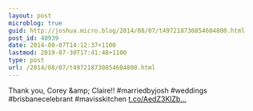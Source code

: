 ```yaml
---
layout: post
microblog: true
guid: http://joshua.micro.blog/2014/08/07/t497218730854604800.html
post_id: 40939
date: 2014-08-07T14:12:37+1100
lastmod: 2019-07-30T17:41:48+1100
type: post
url: /2014/08/07/t497218730854604800.html
---
```

Thank you, Corey &amp;amp; Claire!! #marriedbyjosh #weddings #brisbanecelebrant #mavisskitchen [t.co/AedZ3KlZb...](http://t.co/AedZ3KlZba)
